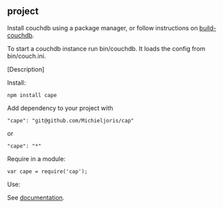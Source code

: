 project
--------

Install couchdb using a package manager, or follow instructions on
[build-couchdb](https://github.com/jhs/build-couchdb).

To start a couchdb instance run bin/couchdb. It loads the config from
bin/couch.ini.









[Description]

Install:

    npm install cape
	
Add dependency to your project with

    "cape": "git@github.com/Michieljoris/cap"
	
or

	"cape": "*"

Require in a module:

    var cape = require('cap');

Use:

See [documentation](https://rawgithub.com/Michieljoris/cape/master/docs/cap.html).







